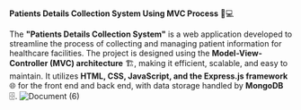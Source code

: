**Patients Details Collection System Using MVC Process** 🏥💻

The **"Patients Details Collection System"** is a web application developed to streamline the process of collecting and managing patient information for healthcare facilities. The project is designed using the **Model-View-Controller (MVC) architecture** 🏗️, making it efficient, scalable, and easy to maintain. It utilizes **HTML, CSS, JavaScript, and the Express.js framework** 🌐 for the front end and back end, with data storage handled by **MongoDB** 🗄️.
![Document (6)](https://github.com/santhosh801/mvc-backend/assets/146916164/7824858b-0488-4eef-988c-09a5bfba1421)
